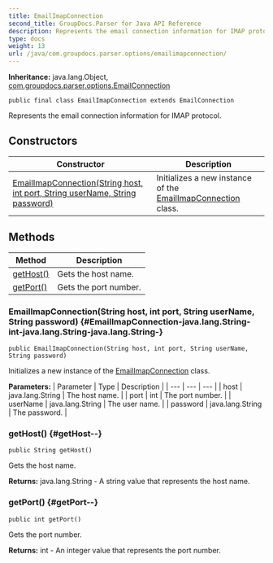 ```yaml
---
title: EmailImapConnection
second_title: GroupDocs.Parser for Java API Reference
description: Represents the email connection information for IMAP protocol.
type: docs
weight: 13
url: /java/com.groupdocs.parser.options/emailimapconnection/
---
```

**Inheritance:**
java.lang.Object, [com.groupdocs.parser.options.EmailConnection](../../com.groupdocs.parser.options/emailconnection)
```
public final class EmailImapConnection extends EmailConnection
```

Represents the email connection information for IMAP protocol.
## Constructors

| Constructor | Description |
| --- | --- |
| [EmailImapConnection(String host, int port, String userName, String password)](#EmailImapConnection-java.lang.String-int-java.lang.String-java.lang.String-) | Initializes a new instance of the [EmailImapConnection](../../com.groupdocs.parser.options/emailimapconnection) class. |
## Methods

| Method | Description |
| --- | --- |
| [getHost()](#getHost--) | Gets the host name. |
| [getPort()](#getPort--) | Gets the port number. |
### EmailImapConnection(String host, int port, String userName, String password) {#EmailImapConnection-java.lang.String-int-java.lang.String-java.lang.String-}
```
public EmailImapConnection(String host, int port, String userName, String password)
```


Initializes a new instance of the [EmailImapConnection](../../com.groupdocs.parser.options/emailimapconnection) class.

**Parameters:**
| Parameter | Type | Description |
| --- | --- | --- |
| host | java.lang.String | The host name. |
| port | int | The port number. |
| userName | java.lang.String | The user name. |
| password | java.lang.String | The password. |

### getHost() {#getHost--}
```
public String getHost()
```


Gets the host name.

**Returns:**
java.lang.String - A string value that represents the host name.
### getPort() {#getPort--}
```
public int getPort()
```


Gets the port number.

**Returns:**
int - An integer value that represents the port number.

